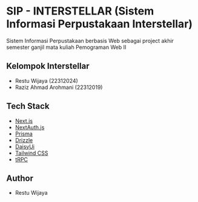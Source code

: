 # SIP - INTERSTELLAR (Sistem Informasi Perpustakaan Interstellar)

Sistem Informasi Perpustakaan berbasis Web sebagai project akhir semester ganjil mata kuliah Pemograman Web II

## Kelompok Interstellar

- Restu Wijaya (22312024)
- Raziz Ahmad Arohmani (22312019)

## Tech Stack

- [Next.js](https://nextjs.org)
- [NextAuth.js](https://next-auth.js.org)
- [Prisma](https://prisma.io)
- [Drizzle](https://orm.drizzle.team)
- [DaisyUi](https://daisyui.com/)
- [Tailwind CSS](https://tailwindcss.com)
- [tRPC](https://trpc.io)

## Author

- Restu Wijaya
